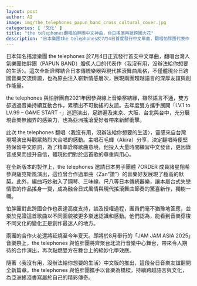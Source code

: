 ```yaml
---
layout: post
author: AI
image: img/the_telephones_papun_band_cross_cultural_cover.jpg
categories: [ '文化' ]
title: "the telephones翻唱怕胖團中文神曲，台日搖滾再掀跨國火花"
description: "日本樂團the telephones於7月4日首度發行中文單曲，翻唱怕胖團代表作〈我沒有用，沒辦法給你想要的生活〉，結合三味線等日本傳統樂器與現代搖滾，詮釋音樂無國界交流火花。雙方自2021年線上音樂祭結緣，歷經多場台日巡演，共同用音樂跨越語言，打造亞洲搖滾新篇章。新歌版本邀7ORDER諸星翔希獻技，以創新編曲帶來驚喜，也預告8月台北音樂祭再度合體，深化台日樂團友誼。"
---
```

日本知名搖滾樂團 the telephones 於7月4日正式發行首支中文單曲，翻唱台灣人氣樂團怕胖團（PAPUN BAND）膾炙人口的代表作〈我沒有用，沒辦法給你想要的生活〉。這次全新詮釋結合日本傳統樂器與現代搖滾舞曲風格，不僅體現台日跨國音樂交流情誼，也為原曲注入嶄新情感層次，展現兩團超越語言的深厚友誼與創作能量。

the telephones 與怕胖團自2021年因參與線上音樂祭結緣，雖然語言不通，雙方卻透過音樂持續互動合作，累積出不可動搖的友誼。去年度雙方攜手展開「LV.1 to LV.99 – GAME START -」巡迴演出，足跡遍及東京、大阪、台北與台中，充分展現音樂無國界的感染力，也為亞洲搖滾愛好者帶來新鮮衝擊。

此次 the telephones 翻唱〈我沒有用，沒辦法給你想要的生活〉，靈感來自台灣現場演出時觀眾熱烈大合唱的感動。主唱石毛輝（Akira）分享，決定翻唱時便堅持保留中文原詞，為了精準詮釋歌曲意境，他投入大量時間練習中文發音，更因錄音成果而提升自信，體現他們對於這首歌的尊重與用心。

在全新版本的製作上，the telephones 邀請日本男子團體 7ORDER 成員諸星翔希參與薩克斯風演出，這位曾合作過單曲〈Zan“讚”〉的音樂好友展現了極高的默契。此外，編曲巧妙融入了鋼琴、三味線、尺八等日本傳統器樂，讓本屬台式失戀情歌的作品搖身一變，成為融合日式風情與現代搖滾舞曲節奏的驚喜新作，獨樹一幟。

怕胖團對此跨國合作也表達高度支持，談及授權過程，團員們毫不猶豫地答應，並樂於見證這首歌曲以不同面貌被更多樂迷認識和感動。他們認為，能看到音樂穿梭不同文化的變化正是創作最迷人的地方。

兩團的合作火花還將延燒至今年夏天。即將於8月舉行的「JAM JAM ASIA 2025」音樂祭上，the telephones 與怕胖團將齊聚台北流行音樂中心舞台，帶來令人期待的合作演出，再次點燃雙方在舞台上的絕妙化學效應。

隨著〈我沒有用，沒辦法給你想要的生活〉中文版的推出，這段台日音樂友誼翻開全新篇章。the telephones 與怕胖團攜手以音樂為橋樑，持續跨越語言與文化，為亞洲搖滾書寫屬於自己的精彩傳奇。